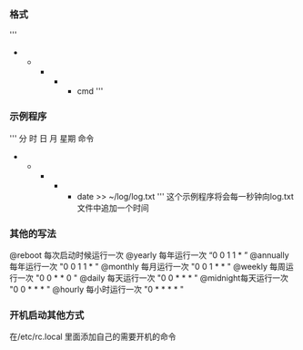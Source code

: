 ### 格式
'''
* * * * * cmd
'''
### 示例程序
'''
分 时 日 月 星期 命令
*  *  *  *  *    date >> ~/log/log.txt
'''
这个示例程序将会每一秒钟向log.txt文件中追加一个时间

### 其他的写法
@reboot  每次启动时候运行一次
@yearly  每年运行一次  “0 0 1 1 * ”
@annually每年运行一次  "0 0 1 1 * " 
@monthly 每月运行一次  "0 0 1 * * "
@weekly  每周运行一次  "0 0 * * 0 "
@daily   每天运行一次  "0 0 * * * "
@midnight每天运行一次  "0 0 * * * "
@hourly  每小时运行一次 "0 * * * * "

### 开机启动其他方式
在/etc/rc.local 里面添加自己的需要开机的命令
